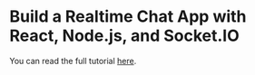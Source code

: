 # Build a Realtime Chat App with React, Node.js, and Socket.IO

You can read the full tutorial [here](https://www.djamware.com/post/68a6a3707c93f30ea29f62ac/build-a-realtime-chat-app-with-react-nodejs-and-socketio).
